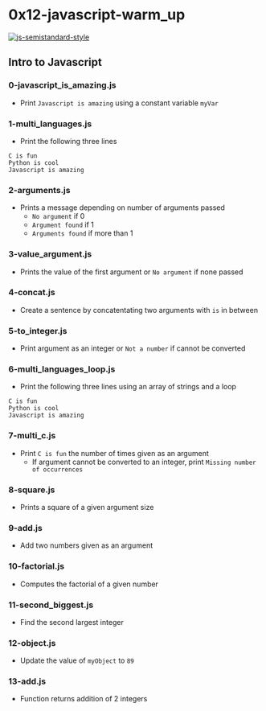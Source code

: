 # 0x12-javascript-warm_up

[![js-semistandard-style](https://img.shields.io/badge/code%20style-semistandard-brightgreen.svg?style=flat-square)](https://github.com/Flet/semistandard)

## Intro to Javascript
### 0-javascript_is_amazing.js
* Print `Javascript is amazing` using a constant variable `myVar`

### 1-multi_languages.js
* Print the following three lines
```
C is fun
Python is cool
Javascript is amazing
```

### 2-arguments.js
* Prints a message depending on number of arguments passed
  * `No argument` if 0
  * `Argument found` if 1
  * `Arguments found` if more than 1

### 3-value_argument.js
* Prints the value of the first argument or `No argument` if none passed

### 4-concat.js
* Create a sentence by concatentating two arguments with ` is ` in between

### 5-to_integer.js
* Print argument as an integer or `Not a number` if cannot be converted

### 6-multi_languages_loop.js
* Print the following three lines using an array of strings and a loop
```
C is fun
Python is cool
Javascript is amazing
```

### 7-multi_c.js
* Print `C is fun` the number of times given as an argument
  * If argument cannot be converted to an integer, print `Missing number of occurrences`

### 8-square.js
* Prints a square of a given argument size

### 9-add.js
* Add two numbers given as an argument

### 10-factorial.js
* Computes the factorial of a given number

### 11-second_biggest.js
* Find the second largest integer

### 12-object.js
* Update the value of `myObject` to `89`

### 13-add.js
* Function returns addition of 2 integers

